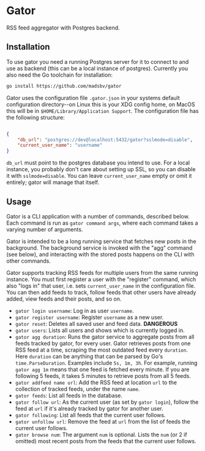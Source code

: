 # Gator
RSS feed aggregator with Postgres backend.

## Installation
To use gator you need a running Postgres server for it to connect to and use as backend (this can be a local instance of postgres). Currently you also need the Go toolchain for installation:

``` sh
go install https://github.com/madsbv/gator
```

Gator uses the configuration file `.gator.json` in your systems default configuration directory--on Linux this is your XDG config home, on MacOS this will be in `$HOME/Library/Application Support`.
The configuration file has the following structure:

``` json

{
    "db_url": "postgres://dev@localhost:5432/gator?sslmode=disable",
    "current_user_name": "username"
}
```

`db_url` must point to the postgres database you intend to use. For a local instance, you probably don't care about setting up SSL, so you can disable it with `sslmode=disable`.
You can leave `current_user_name` empty or omit it entirely; gator will manage that itself.

## Usage
Gator is a CLI application with a number of commands, described below. Each command is run as `gator command args`, where each command takes a varying number of arguments.

Gator is intended to be a long running service that fetches new posts in the background. The background service is invoked with the "agg" command (see below), and interacting with the stored posts happens on the CLI with other commands.

Gator supports tracking RSS feeds for multiple users from the same running instance. You must first register a user with the "register" command, which also "logs in" that user, i.e. sets `current_user_name` in the configuration file. You can then add feeds to track, follow feeds that other users have already added, view feeds and their posts, and so on.

- `gator login username`: Log in as user `username`.
- `gator register username`: Register `username` as a new user.
- `gator reset`: Deletes all saved user and feed data. **DANGEROUS**
- `gator users`: Lists all users and shows which is currently logged in.
- `gator agg duration`: Runs the gator service to aggregate posts from all feeds tracked by gator, for every user. Gator retrieves posts from one RSS feed at a time, scraping the most outdated feed every `duration`. Here `duration` can be anything that can be parsed by Go's `time.ParseDuration`. Examples include `5s, 1m, 3h`. For example, running `gator agg 1m` means that one feed is fetched every minute. If you are following 5 feeds, it takes 5 minutes to retrieve posts from all 5 feeds.
- `gator addfeed name url`: Add the RSS feed at location `url` to the collection of tracked feeds, under the name `name`.
- `gator feeds`: List all feeds in the database.
- `gator follow url`: As the current user (as set by `gator login`), follow the feed at `url` if it's already tracked by gator for another user.
- `gator following`:  List all feeds that the current user follows.
- `gator unfollow url`: Remove the feed at `url` from the list of feeds the current user follows. 
- `gator browse num`: The argument `num` is optional. Lists the `num` (or 2 if omitted) most recent posts from the feeds that the current user follows.

